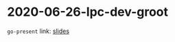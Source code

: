 # 2020-06-26-lpc-dev-groot

`go-present` link: [slides](https://talks.godoc.org/github.com/sbinet/talks/2020/2020-06-26-lpc-dev-groot/talk.slide)

